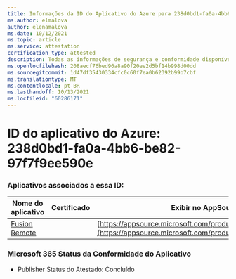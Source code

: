 ```yaml
---
title: Informações da ID do Aplicativo do Azure para 238d0bd1-fa0a-4bb6-be82-97f7f9ee590e
ms.author: elmalova
author: elenamalova
ms.date: 10/12/2021
ms.topic: article
ms.service: attestation
certification_type: attested
description: Todas as informações de segurança e conformidade disponíveis para 238d0bd1-fa0a-4bb6-be82-97f7f9ee590e.
ms.openlocfilehash: 208aecf76bed96a8a90f20ee2d5bf14b998d00dd
ms.sourcegitcommit: 1d47df35430334cfc0c60f7ea0b62392b99b7cbf
ms.translationtype: MT
ms.contentlocale: pt-BR
ms.lasthandoff: 10/13/2021
ms.locfileid: "60286171"
---
```

# <a name="azure-app-id-238d0bd1-fa0a-4bb6-be82-97f7f9ee590e"></a>ID do aplicativo do Azure: 238d0bd1-fa0a-4bb6-be82-97f7f9ee590e


### <a name="apps-associated-with-this-id"></a>Aplicativos associados a essa ID:
| **Nome do aplicativo** | **Certificado** | **Exibir no AppSource** |
|--------------|---------------|-----------------------|
| [Fusion Remote](https://docs.microsoft.com/microsoft-365-app-certification/forward/WA200001422) |  | [https://appsource.microsoft.com/product/office/WA200001422](https://appsource.microsoft.com/product/office/WA200001422) |

### <a name="microsoft-365-app-compliance-status"></a>Microsoft 365 Status da Conformidade do Aplicativo
- Publisher Status do Atestado: Concluído
